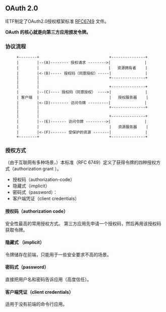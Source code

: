 OAuth 2.0
----------------

IETF制定了OAuth2.0授权框架标准 [RFC6749](https://tools.ietf.org/html/rfc6749) 文件。

**OAuth 的核心就是向第三方应用颁发令牌。**

### 协议流程
```
     +--------+                               +---------------+
     |        |--(A)-------- 授权请求 -------->|               |
     |        |                             　|   资源拥有者    |
     |        |<-(B)----- 授权码（同意授权）-----|               |
     |        |                               +---------------+
     |        |
     |        |                               +---------------+
     |        |--(C)---- 授权码（同意授权） ---->|               |
     | 客户端  |                               |   授权服务器    |
     |        |<-(D)-------- 访问令牌 ---------|               |
     |        |                               +---------------+
     |        |
     |        |                               +---------------+
     |        |--(E)------- 访问令牌 --------->|               |
     |        |                               |   资源服务器    |
     |        |<-(F)------- 受保护的资源 -------|               |
     +--------+                               +---------------+
```

### 授权方式

（由于互联网有多种场景，）本标准（RFC 6749）定义了获得令牌的四种授权方式（authorization grant ）。

- 授权码（authorization-code）
- 隐藏式（implicit）
- 密码式（password）：
- 客户端凭证（client credentials）

#### 授权码（authorization code）
安全性最高的常用授权方式。
第三方应用先申请一个授权码，然后再用该授权码获取令牌。

#### 隐藏式 （implicit）
令牌储存在前端，只能用于一些安全要求不高的场景。

#### 密码式（password）
直接把用户名和密码告诉应用（高度信任）。

#### 客户端凭证（client credentials）
适用于没有前端的命令行应用。
